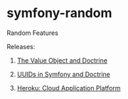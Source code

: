 # symfony-random
Random Features

Releases:

1. [The Value Object and Doctrine](https://github.com/habibun/symfony-random/tree/1.0.1)

1. [UUIDs in Symfony and Doctrine](https://github.com/habibun/symfony-random/tree/2.0.0)

1. [Heroku: Cloud Application Platform](https://github.com/habibun/symfony-random/tree/3.0.0)

